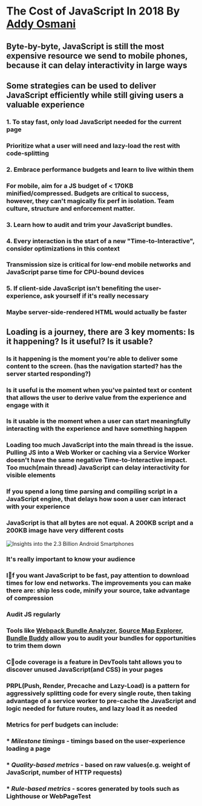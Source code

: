 # The Cost of JavaScript In 2018 By [Addy Osmani](https://medium.com/@addyosmani/the-cost-of-javascript-in-2018-7d8950fbb5d4)

## Byte-by-byte, JavaScript is still the most expensive resource we send to mobile phones, because it can delay interactivity in large ways

## Some strategies can be used to deliver JavaScript efficiently while still giving users a valuable experience

### 1. To stay fast, only load JavaScript needed for the current page

### Prioritize what a user will need and lazy-load the rest with code-splitting

### 2. Embrace performance budgets and learn to live within them

### For mobile, aim for a JS budget of < 170KB minified/compressed. Budgets are critical to success, however, they can't magically fix perf in isolation. Team culture, structure and enforcement matter.

### 3. Learn how to audit and trim your JavaScript bundles.

### 4. Every interaction is the start of a new "Time-to-Interactive", consider optimizations in this context

### Transmission size is critical for low-end mobile networks and JavaScript parse time for CPU-bound devices

### 5. If client-side JavaScript isn't benefiting the user-experience, ask yourself if it's really necessary

### Maybe server-side-rendered HTML would actually be faster

## Loading is a journey, there are 3 key moments: Is it happening? Is it useful? Is it usable?

### **Is it happening** is the moment you're able to deliver some content to the screen. (has the navigation started? has the server started responding?)

### **Is it useful** is the moment when you've painted text or content that allows the user to derive value from the experience and engage with it

### **Is it usable** is the moment when a user can start meaningfully interacting with the experience and have something happen

### Loading too much JavaScript into the main thread is the issue. Pulling JS into a Web Worker or caching via a Service Worker doesn't have the same negative Time-to-Interactive impact. Too much(main thread) JavaScript can delay interactivity for visible elements

### If you spend a long time parsing and compiling script in a JavaScript engine, that delays how soon a user can interact with your experience

### JavaScript is that all bytes are not equal. A 200KB script and a 200KB image have very different costs

![Insights into the 2.3 Billion Android Smartphones](https://cdn-images-1.medium.com/max/1000/1*l25BNM-2lJrwFXDJkcs6vw.png)

### It's really important to know your audience

### If you want JavaScript to be fast, pay attention to download times for low end networks. The improvements you can make there are: ship less code, minify your source, take advantage of compression

### Audit JS regularly

### Tools like [Webpack Bundle Analyzer](https://www.npmjs.com/package/webpack-bundle-analyzer), [Source Map Explorer](https://www.npmjs.com/package/source-map-explorer), [Bundle Buddy](https://github.com/samccone/bundle-buddy) allow you to audit your bundles for opportunities to trim them down

### Code coverage is a feature in DevTools taht allows you to discover unused JavaScript(and CSS) in your pages

### PRPL(Push, Render, Precache and Lazy-Load) is a pattern for aggressively splitting code for every single route, then taking advantage of a service worker to pre-cache the JavaScript and logic needed for future routes, and lazy load it as needed

### Metrics for perf budgets can include:

### * ***Milestone timings*** - timings based on the user-experience loading a page

### * ***Quality-based metrics*** - based on raw values(e.g. weight of JavaScript, number of HTTP requests)

### * ***Rule-based metrics*** - scores generated by tools such as Lighthouse or WebPageTest

